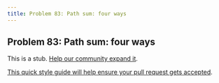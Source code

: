 ```yaml
---
title: Problem 83: Path sum: four ways
---
```

## Problem 83: Path sum: four ways

This is a stub. <a href='https://github.com/freecodecamp/guides/tree/master/src/pages/certifications/coding-interview-prep/project-euler/problem-83-path-sum-four-ways/index.md' target='_blank' rel='nofollow'>Help our community expand it</a>.

<a href='https://github.com/freecodecamp/guides/blob/master/README.md' target='_blank' rel='nofollow'>This quick style guide will help ensure your pull request gets accepted</a>.

<!-- The article goes here, in GitHub-flavored Markdown. Feel free to add YouTube videos, images, and CodePen/JSBin embeds  -->
